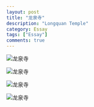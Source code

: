 ```yaml
---
layout: post
title: "龙泉寺"
description: "Longquan Temple"
category: Essay
tags: ["Essay"]
comments: true
---
```


![龙泉寺](http://ofsstj8tb.bkt.clouddn.com/image/longquansi/0.JPG)

![龙泉寺](http://ofsstj8tb.bkt.clouddn.com/image/longquansi/1.JPG)

![龙泉寺](http://ofsstj8tb.bkt.clouddn.com/image/longquansi/2.JPG)

![龙泉寺](http://ofsstj8tb.bkt.clouddn.com/image/longquansi/3.JPG)
